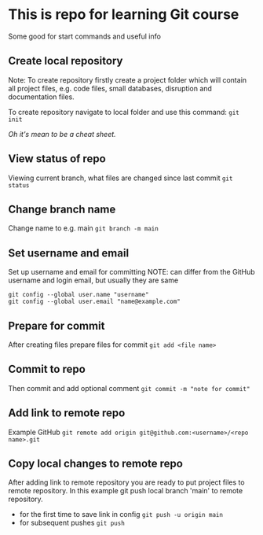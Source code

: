 # This is repo for learning Git course

Some good for start commands and useful info

## Create local repository

Note: To create repository firstly create a project folder which will contain all project files, e.g. code files, small databases, disruption and documentation files.

To create repository navigate to local folder and use this command:
`git init`

*Oh it's mean to be a cheat sheet.*

## View status of repo
Viewing current branch, what files are changed since last commit
`git status`

## Change branch name
Change name to e.g. main
`git branch -m main`

## Set username and email
Set up username and email for committing
NOTE: can differ from the GitHub username and login email, but usually they are same
```
git config --global user.name "username"
git config --global user.email "name@example.com"
```

## Prepare for commit
After creating files prepare files for commit
`git add <file name>`

## Commit to repo
Then commit and add optional comment
`git commit -m "note for commit"`

## Add link to remote repo
Example GitHub
`git remote add origin git@github.com:<username>/<repo name>.git`

## Copy local changes to remote repo
After adding link to remote repository you are ready to put project files to remote repository. In this example git push local branch 'main' to remote repository.
- for the first  time to save link in config
    `git push -u origin main`
- for subsequent pushes
    `git push`
